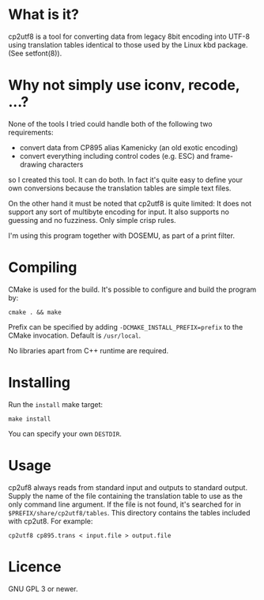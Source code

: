 # What is it?
cp2utf8 is a tool for converting data from legacy 8bit encoding into UTF-8 using translation tables identical to those used by the Linux kbd package. (See setfont(8)).

# Why not simply use iconv, recode, ...?
None of the tools I tried could handle both of the following two requirements:

 * convert data from CP895 alias Kamenicky (an old exotic encoding)
 * convert everything including control codes (e.g. ESC) and frame-drawing characters

so I created this tool. It can do both. In fact it's quite easy to define your own conversions because the translation tables are simple text files.

On the other hand it must be noted that cp2utf8 is quite limited: It does not support any sort of multibyte encoding for input. It also supports no guessing and no fuzziness. Only simple crisp rules.

I'm using this program together with DOSEMU, as part of a print filter.

# Compiling
CMake is used for the build. It's possible to configure and build the program by:

    cmake . && make

Prefix can be specified by adding `-DCMAKE_INSTALL_PREFIX=prefix` to the CMake invocation. Default is `/usr/local`.

No libraries apart from C++ runtime are required.

# Installing
Run the `install` make target:

    make install

You can specify your own `DESTDIR`.

# Usage

cp2uf8 always reads from standard input and outputs to standard output. Supply the name of the file containing the translation table to use as the only command line argument. If the file is not found, it's searched for in `$PREFIX/share/cp2utf8/tables`. This directory contains the tables included with cp2ut8. For example:

    cp2utf8 cp895.trans < input.file > output.file

# Licence

GNU GPL 3 or newer.

